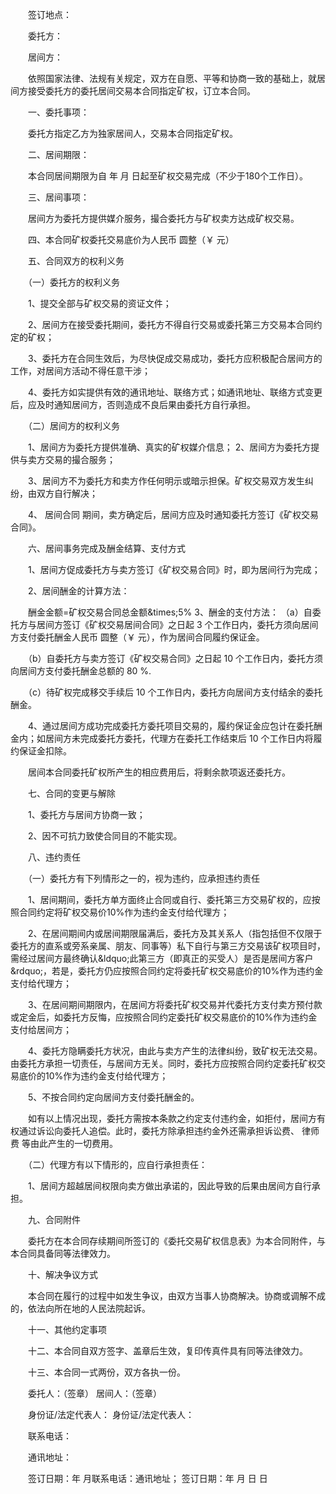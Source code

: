 
 


　　签订地点：


　　委托方：


　　居间方：


　　依照国家法律、法规有关规定，双方在自愿、平等和协商一致的基础上，就居间方接受委托方的委托居间交易本合同指定矿权，订立本合同。


　　一、委托事项：


　　委托方指定乙方为独家居间人，交易本合同指定矿权。


　　二、居间期限：


　　本合同居间期限为自 年 月 日起至矿权交易完成（不少于180个工作日）。


　　三、居间事项：


　　居间方为委托方提供媒介服务，撮合委托方与矿权卖方达成矿权交易。


　　四、本合同矿权委托交易底价为人民币 圆整（￥ 元）


　　五、合同双方的权利义务


　　（一）委托方的权利义务


　　1、提交全部与矿权交易的资证文件；


　　2、居间方在接受委托期间，委托方不得自行交易或委托第三方交易本合同约定的矿权；


　　3、委托方在合同生效后，为尽快促成交易成功，委托方应积极配合居间方的工作，对居间方活动不得任意干涉；


　　4、委托方如实提供有效的通讯地址、联络方式；如通讯地址、联络方式变更后，应及时通知居间方，否则造成不良后果由委托方自行承担。


　　（二）居间方的权利义务


　　1、居间方为委托方提供准确、真实的矿权媒介信息； 2、居间方为委托方提供与卖方交易的撮合服务；


　　3、居间方不为委托方和卖方作任何明示或暗示担保。矿权交易双方发生纠纷，由双方自行解决；


　　4、
居间合同
期间，卖方确定后，居间方应及时通知委托方签订《矿权交易合同》。


　　六、居间事务完成及酬金结算、支付方式


　　1、居间方促成委托方与卖方签订《矿权交易合同》时，即为居间行为完成；


　　2、居间酬金的计算方法：


　　酬金金额=矿权交易合同总金额&amp;times;5% 3、酬金的支付方法： （a）自委托方与居间方签订《矿权交易居间合同》之日起 3 个工作日内，委托方须向居间方支付委托酬金人民币 圆整（￥ 元），作为居间合同履约保证金。


　　（b）自委托方与卖方签订《矿权交易合同》之日起 10 个工作日内，委托方须向居间方支付委托酬金总额的 80 %.


　　（c）待矿权完成移交手续后 10 个工作日内，委托方向居间方支付结余的委托酬金。


　　4、通过居间方成功完成委托方委托项目交易的，履约保证金应包计在委托酬金内；如居间方未完成委托方委托，代理方在委托工作结束后 10 个工作日内将履约保证金扣除。


　　居间本合同委托矿权所产生的相应费用后，将剩余款项返还委托方。


　　七、合同的变更与解除


　　1、委托方与居间方协商一致；


　　2、因不可抗力致使合同目的不能实现。


　　八、违约责任


　　（一）委托方有下列情形之一的，视为违约，应承担违约责任


　　1、居间期间，委托方单方面终止合同或自行、委托第三方交易矿权的，应按照合同约定将矿权交易价10%作为违约金支付给代理方；


　　2、在居间期间内或居间期限届满后，委托方及其关系人（指包括但不仅限于委托方的直系或旁系亲属、朋友、同事等）私下自行与第三方交易该矿权项目时，需经过居间方最终确认&amp;ldquo;此第三方（即真正的买受人）是否是居间方客户&amp;rdquo;，若是，委托方仍应按照合同约定将委托矿权交易底价的10%作为违约金支付给代理方；


　　3、在居间期间期限内，在居间方将委托矿权交易并代委托方支付卖方预付款或定金后，如委托方反悔，应按照合同约定委托矿权交易底价的10%作为违约金支付给居间方；


　　4、委托方隐瞒委托方状况，由此与卖方产生的法律纠纷，致矿权无法交易。由委托方承担一切责任，与居间方无关。同时，委托方应按照合同约定委托矿权交易底价的10%作为违约金支付给代理方；


　　5、不按合同约定向居间方支付委托酬金的。


　　如有以上情况出现，委托方需按本条款之约定支付违约金，如拒付，居间方有权通过诉讼向委托人追偿。此时，委托方除承担违约金外还需承担诉讼费、
律师费
等由此产生的一切费用。


　　（二）代理方有以下情形的，应自行承担责任：


　　1、居间方超越居间权限向卖方做出承诺的，因此导致的后果由居间方自行承担。


　　九、合同附件


　　委托方在本合同存续期间所签订的《委托交易矿权信息表》为本合同附件，与本合同具备同等法律效力。


　　十、解决争议方式


　　本合同在履行的过程中如发生争议，由双方当事人协商解决。协商或调解不成的，依法向所在地的人民法院起诉。


　　十一、其他约定事项


　　十二、本合同自双方签字、盖章后生效，复印传真件具有同等法律效力。


　　十三、本合同一式两份，双方各执一份。


　　委托人：（签章） 居间人：（签章）


　　身份证/法定代表人： 身份证/法定代表人：


　　联系电话：


　　通讯地址：


　　签订日期：年 月联系电话：通讯地址； 签订日期：年 月 日 日
 


 

 
 
 
 
 
  


  
 

  


  


  
 
 
 
 

